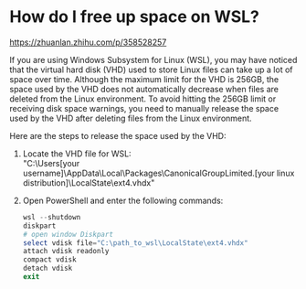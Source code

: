 # How do I free up space on WSL?

https://zhuanlan.zhihu.com/p/358528257

If you are using Windows Subsystem for Linux (WSL), you may have noticed that the virtual hard disk (VHD) used to store Linux files can take up a lot of space over time. Although the maximum limit for the VHD is 256GB, the space used by the VHD does not automatically decrease when files are deleted from the Linux environment. To avoid hitting the 256GB limit or receiving disk space warnings, you need to manually release the space used by the VHD after deleting files from the Linux environment.

Here are the steps to release the space used by the VHD:

1. Locate the VHD file for WSL:  
    "C:\Users\[your username]\AppData\Local\Packages\CanonicalGroupLimited.[your linux distribution]\LocalState\ext4.vhdx"

2. Open PowerShell and enter the following commands:
    ```powershell
    wsl --shutdown
    diskpart
    # open window Diskpart
    select vdisk file="C:\path_to_wsl\LocalState\ext4.vhdx"
    attach vdisk readonly
    compact vdisk
    detach vdisk
    exit
    ```